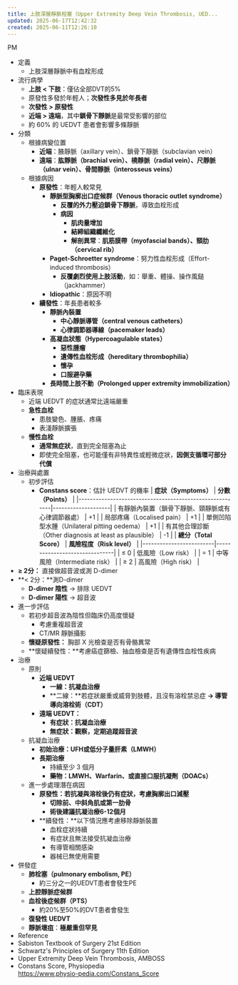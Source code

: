 ```yaml
---
title: 上肢深層靜脈栓塞（Upper Extremity Deep Vein Thrombosis, UED...
updated: 2025-06-17T12:42:32
created: 2025-06-11T12:26:10
---
```


PM
- 定義
  - 上肢深層靜脈中有血栓形成
- 流行病學
  - **上肢 \< 下肢**：僅佔全部DVT的5%
  - 原發性多發於年輕人；**次發性多見於年長者**
  - **次發性 \> 原發性**
  - **近端 \> 遠端**，其中**鎖骨下靜脈**是最常受影響的部位
  - 約 60% 的 UEDVT 患者會影響多條靜脈
- 分類
  - 根據病變位置
    - **近端**：腋靜脈（axillary vein）、鎖骨下靜脈（subclavian vein）
    - **遠端**：**肱靜脈（brachial vein）、橈靜脈（radial vein）、尺靜脈（ulnar vein）、骨間靜脈（interosseus veins）**
  - 根據病因
    - **原發性**：年輕人較常見
      - **靜脈型胸廓出口症候群（Venous thoracic outlet syndrome）**
        - **反覆的外力壓迫鎖骨下靜脈**，導致血栓形成
        - **病因**
          - **肌肉量增加**
          - **結締組織纖維化**
          - **解剖異常**：**肌筋膜帶（myofascial bands）、頸肋（cervical rib）**
      - **Paget-Schroetter syndrome**：努力性血栓形成（Effort-induced thrombosis）
        - **反覆劇烈使用上肢活動**，如：舉重、體操、操作風鎚（jackhammer）
      - **Idiopathic**：原因不明
    - **續發性**：年長患者較多
      - **靜脈內裝置**
        - **中心靜脈導管（central venous catheters）**
        - **心律調節器導線（pacemaker leads）**
      - **高凝血狀態（Hypercoagulable states）**
        - **惡性腫瘤**
        - **遺傳性血栓形成（hereditary thrombophilia）**
        - **懷孕**
        - **口服避孕藥**
      - **長時間上肢不動（Prolonged upper extremity immobilization）**
- 臨床表現
  - 近端 UEDVT 的症狀通常比遠端嚴重
  - **急性血栓**
    - 患肢變色、腫脹、疼痛
    - 表淺靜脈擴張
  - **慢性血栓**
    - **通常無症狀**，直到完全阻塞為止
    - 即使完全阻塞，也可能僅有非特異性或輕微症狀，**因側支循環可部分代償**
- 治療與處置
  - 初步評估
    - **Constans score**：估計 UEDVT 的機率
| **症狀（Symptoms）**                                    | **分數（Points）** |
|---------------------------------------------------------|--------------------|
| 有靜脈內裝置（鎖骨下靜脈、頸靜脈或有心律調節器處）      | +1                 |
| 局部疼痛（Localised pain）                              | +1                 |
| 單側凹陷型水腫（Unilateral pitting oedema）             | +1                 |
| 有其他合理診斷（Other diagnosis at least as plausible） | -1                 |
| **總分（Total Score）** | **風險程度（Risk level）**    |
|-------------------------|-------------------------------|
| ≤ 0                     | 低風險（Low risk）            |
| = 1                     | 中等風險（Intermediate risk） |
| ≥ 2                     | 高風險（High risk）           |
- **≥ 2分：** 直接做超音波或測 D-dimer
- **\< 2分：**測D-dimer
  - **D-dimer 陰性** → 排除 UEDVT
  - **D-dimer 陽性** → 超音波
- 進一步評估
  - 若初步超音波為陰性但臨床仍高度懷疑
    - 考慮重複超音波
    - CT/MR 靜脈攝影
  - **懷疑原發性：** 胸部 X 光檢查是否有骨骼異常
  - **懷疑續發性：**考慮癌症篩檢、抽血檢查是否有遺傳性血栓性疾病
- 治療
  - 原則
    - **近端 UEDVT**
      - **一線：抗凝血治療**
      - **二線：**若症狀嚴重或威脅到肢體，且沒有溶栓禁忌症 **→ 導管導向溶栓術（CDT）**
    - **遠端 UEDVT：**
      - **有症狀：抗凝血治療**
      - **無症狀：觀察，定期追蹤超音波**
  - 抗凝血治療
    - **初始治療：UFH或低分子量肝素（LMWH）**
    - **長期治療**
      - 持續至少 3 個月
      - **藥物：LMWH、Warfarin、或直接口服抗凝劑（DOACs）**
  - 進一步處理潛在病因
    - **原發性：**若抗凝與溶栓後仍有症狀，考慮**胸廓出口減壓**
      - **切除前、中斜角肌或第一肋骨**
      - **術後建議抗凝治療6-12個月**
    - **續發性：**以下情況應考慮移除靜脈裝置
      - 血栓症狀持續
      - 有症狀且無法接受抗凝血治療
      - 有導管相關感染
      - 器械已無使用需要
- 併發症
  - **肺栓塞（pulmonary embolism, PE）**
    - 約三分之一的UEDVT患者會發生PE
  - **上腔靜脈症候群**
  - **血栓後症候群（PTS）**
    - 約20%至50%的DVT患者會發生
  - **復發性 UEDVT**
  - **靜脈壞疽**：**極嚴重但罕見**
- Reference
- Sabiston Textbook of Surgery 21st Edition
- Schwartz's Principles of Surgery 11th Edition
- Upper Extremity Deep Vein Thrombosis, AMBOSS
- Constans Score, Physiopedia  
  <https://www.physio-pedia.com/Constans_Score>

